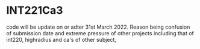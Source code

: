 # INT221Ca3

code will be update on or adter 31st March 2022. Reason being confusion of submission date and extreme pressure of other projects including that of int220, highradius and ca's of other subject,
